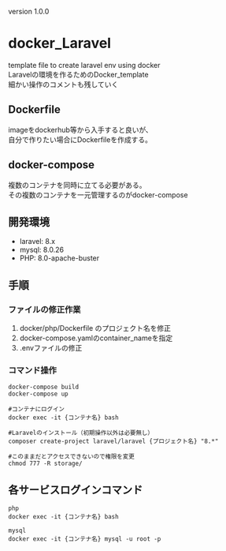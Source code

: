 version 1.0.0

# docker_Laravel
template file to create laravel env using docker  
Laravelの環境を作るためのDocker_template  
細かい操作のコメントも残していく

## Dockerfile
imageをdockerhub等から入手すると良いが、  
自分で作りたい場合にDockerfileを作成する。

## docker-compose
複数のコンテナを同時に立てる必要がある。  
その複数のコンテナを一元管理するのがdocker-compose

## 開発環境
* laravel: 8.x
* mysql: 8.0.26
* PHP: 8.0-apache-buster

## 手順
### ファイルの修正作業
1. docker/php/Dockerfile のプロジェクト名を修正
2. docker-compose.yamlのcontainer_nameを指定
3. .envファイルの修正

### コマンド操作

    docker-compose build
    docker-compose up

    #コンテナにログイン
    docker exec -it {コンテナ名} bash

    #Laravelのインストール（初期操作以外は必要無し）
    composer create-project laravel/laravel {プロジェクト名} "8.*"

    #このままだとアクセスできないので権限を変更
    chmod 777 -R storage/

## 各サービスログインコマンド

    php
    docker exec -it {コンテナ名} bash

    mysql
    docker exec -it {コンテナ名} mysql -u root -p